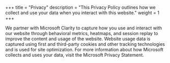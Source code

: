 +++
title = "Privacy"
description = "This Privacy Policy outlines how we collect and use your data when you interact with this website."
weight = 1
+++

We partner with Microsoft Clarity to capture how you use and interact with our website through behavioral metrics, heatmaps, and session replay to improve the content and usage of the website. Website usage data is captured using first and third-party cookies and other tracking technologies and is used for site optimization. For more information about how Microsoft collects and uses your data, visit the Microsoft Privacy Statement.
